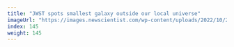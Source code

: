 ```yaml
---
title: "JWST spots smallest galaxy outside our local universe"
imageUrl: "https://images.newscientist.com/wp-content/uploads/2022/10/21133021/SEI_130287494.jpg?width=600"
index: 145
weight: 145
---
```

